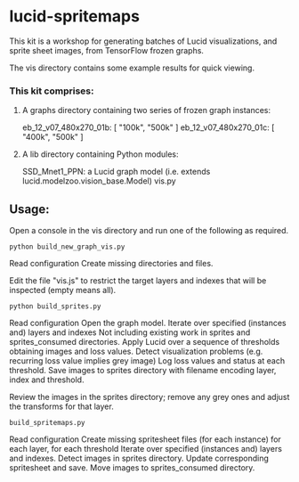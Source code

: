 # lucid-spritemaps

This kit is a workshop for generating batches of Lucid visualizations, and sprite sheet images, from TensorFlow frozen graphs.


The vis directory contains some example results for quick viewing. 



### This kit comprises:

1. A graphs directory containing two series of frozen graph instances:

    eb_12_v07_480x270_01b:  [ "100k", "500k" ]
    eb_12_v07_480x270_01c:  [ "400k", "500k" ]

        
2. A lib directory containing Python modules:
        
    SSD_Mnet1_PPN: a Lucid graph model (i.e. extends lucid.modelzoo.vision_base.Model)
    vis.py

        
        
## Usage:

Open a console in the vis directory and run one of the following as required.

```
python build_new_graph_vis.py
```

Read configuration
Create missing directories and files.

Edit the file "vis.js" to restrict the target layers and indexes that will be inspected (empty means all).


```
python build_sprites.py
```

Read configuration
Open the graph model.
Iterate over specified (instances and) layers and indexes
Not including existing work in sprites and sprites_consumed directories.
Apply Lucid over a sequence of thresholds obtaining images and loss values.
Detect visualization problems (e.g. recurring loss value implies grey image)
Log loss values and status at each threshold.
Save images to sprites directory with filename encoding layer, index and threshold.
    
Review the images in the sprites directory; remove any grey ones and adjust the transforms for that layer.
        
```
build_spritemaps.py
```

Read configuration
Create missing spritesheet files (for each instance) for each layer, for each threshold 
Iterate over specified (instances and) layers and indexes.
Detect images in sprites directory.
Update corresponding spritesheet and save.
Move images to sprites_consumed directory.
        
        
        